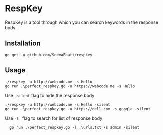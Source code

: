 # RespKey
RespKey is a tool through which you can search keywords in the response body.

## Installation
```
go get -u github.com/SeemaBhati/respkey
```

## Usage
```
./respkey -u http://webcode.me -s Hello 
go run .\perfect_respkey.go -u https://webcode.me -s Hello
```
Use ``` -silent ``` flag to hide the response body
```
./respkey -u http://webcode.me -s Hello -silent
go run .\perfect_respkey.go -u https://dell.com -s google -silent 
```
Use ```-l ``` flag to search for list of response body
```
  go run .\perfect_respkey.go -l .\urls.txt -s admin -silent
```
